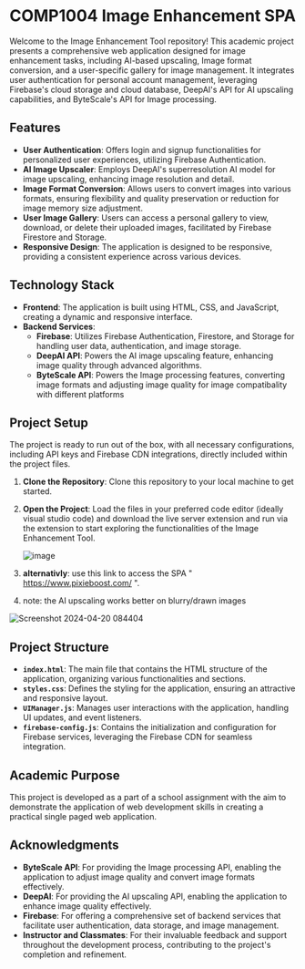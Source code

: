 # COMP1004 Image Enhancement SPA

Welcome to the Image Enhancement Tool repository! This academic project presents a comprehensive web application designed for image enhancement tasks, including AI-based upscaling, Image format conversion, and a user-specific gallery for image management. It integrates user authentication for personal account management, leveraging Firebase's cloud storage and cloud database, DeepAI's API for AI upscaling capabilities, and ByteScale's API for Image processing.

## Features

- **User Authentication**: Offers login and signup functionalities for personalized user experiences, utilizing Firebase Authentication.
- **AI Image Upscaler**: Employs DeepAI's superresolution AI model for image upscaling, enhancing image resolution and detail.
- **Image Format Conversion**: Allows users to convert images into various formats, ensuring flexibility and quality preservation or reduction for image memory size adjustment.
- **User Image Gallery**: Users can access a personal gallery to view, download, or delete their uploaded images, facilitated by Firebase Firestore and Storage.
- **Responsive Design**: The application is designed to be responsive, providing a consistent experience across various devices.

## Technology Stack

- **Frontend**: The application is built using HTML, CSS, and JavaScript, creating a dynamic and responsive interface.
- **Backend Services**:
  - **Firebase**: Utilizes Firebase Authentication, Firestore, and Storage for handling user data, authentication, and image storage.
  - **DeepAI API**: Powers the AI image upscaling feature, enhancing image quality through advanced algorithms.
  - **ByteScale API**: Powers the Image processing features, converting image formats and adjusting image quality for image compatibality with different platforms

## Project Setup

The project is ready to run out of the box, with all necessary configurations, including API keys and Firebase CDN integrations, directly included within the project files.

1. **Clone the Repository**: Clone this repository to your local machine to get started.
2. **Open the Project**: Load the files in your preferred code editor (ideally visual studio code) and download the live server extension and run via the extension to start exploring the functionalities of the Image Enhancement Tool.
   
    ![image](https://github.com/mohdkhazaei/Comp1004/assets/105325272/804041f7-a86b-41da-933d-20ec45c21454)
   
4. **alternativly**: use this link to access the SPA " https://www.pixieboost.com/ ".
5. note: the AI upscaling works better on blurry/drawn images
   
![Screenshot 2024-04-20 084404](https://github.com/mohdkhazaei/Comp1004/assets/105325272/d2f4e635-6984-475c-b9ee-7f4a2f96b2d0)


## Project Structure

- **`index.html`**: The main file that contains the HTML structure of the application, organizing various functionalities and sections.
- **`styles.css`**: Defines the styling for the application, ensuring an attractive and responsive layout.
- **`UIManager.js`**: Manages user interactions with the application, handling UI updates, and event listeners.
- **`firebase-config.js`**: Contains the initialization and configuration for Firebase services, leveraging the Firebase CDN for seamless integration.

## Academic Purpose

This project is developed as a part of a school assignment with the aim to demonstrate the application of web development skills in creating a practical single paged web application.

## Acknowledgments

- **ByteScale API**: For providing the Image processing API, enabling the application to adjust image quality and convert image formats effectively.
- **DeepAI**: For providing the AI upscaling API, enabling the application to enhance image quality effectively.
- **Firebase**: For offering a comprehensive set of backend services that facilitate user authentication, data storage, and image management.
- **Instructor and Classmates**: For their invaluable feedback and support throughout the development process, contributing to the project's completion and refinement.


